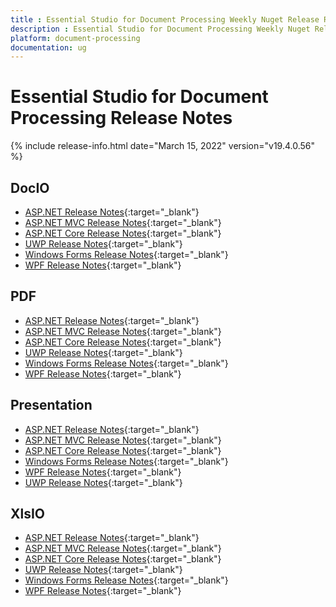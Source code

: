 ```yaml
---
title : Essential Studio for Document Processing Weekly Nuget Release Release Notes  
description : Essential Studio for Document Processing Weekly Nuget Release Release Notes  
platform: document-processing
documentation: ug
---
```


# Essential Studio for Document Processing  Release Notes  

{% include release-info.html date="March 15, 2022" version="v19.4.0.56" %} 

## DocIO

* [ASP.NET Release Notes](/aspnet/release-notes/v19.4.0.56#docio){:target="_blank"}
* [ASP.NET MVC Release Notes](/aspnetmvc/release-notes/v19.4.0.56#docio){:target="_blank"}
* [ASP.NET Core Release Notes](/aspnet-core/release-notes/v19.4.0.56#docio){:target="_blank"}
* [UWP Release Notes](/uwp/release-notes/v19.4.0.56#docio){:target="_blank"}
* [Windows Forms Release Notes](/windowsforms/release-notes/v19.4.0.56#docio){:target="_blank"}
* [WPF Release Notes](/wpf/release-notes/v19.4.0.56#docio){:target="_blank"}


## PDF

* [ASP.NET Release Notes](/aspnet/release-notes/v19.4.0.56#pdf){:target="_blank"}
* [ASP.NET MVC Release Notes](/aspnetmvc/release-notes/v19.4.0.56#pdf){:target="_blank"}
* [ASP.NET Core Release Notes](/aspnet-core/release-notes/v19.4.0.56#pdf){:target="_blank"}
* [UWP Release Notes](/uwp/release-notes/v19.4.0.56#pdf){:target="_blank"}
* [Windows Forms Release Notes](/windowsforms/release-notes/v19.4.0.56#pdf){:target="_blank"}
* [WPF Release Notes](/wpf/release-notes/v19.4.0.56#pdf){:target="_blank"}


## Presentation

* [ASP.NET Release Notes](/aspnet/release-notes/v19.4.0.56#presentation){:target="_blank"}
* [ASP.NET MVC Release Notes](/aspnetmvc/release-notes/v19.4.0.56#presentation){:target="_blank"}
* [ASP.NET Core Release Notes](/aspnet-core/release-notes/v19.4.0.56#presentation){:target="_blank"}
* [Windows Forms Release Notes](/windowsforms/release-notes/v19.4.0.56#presentation){:target="_blank"}
* [WPF Release Notes](/wpf/release-notes/v19.4.0.56#presentation){:target="_blank"}
* [UWP Release Notes](/uwp/release-notes/v19.4.0.56#presentation){:target="_blank"}


## XlsIO

* [ASP.NET Release Notes](/aspnet/release-notes/v19.4.0.56#xlsio){:target="_blank"}
* [ASP.NET MVC Release Notes](/aspnetmvc/release-notes/v19.4.0.56#xlsio){:target="_blank"}
* [ASP.NET Core Release Notes](/aspnet-core/release-notes/v19.4.0.56#xlsio){:target="_blank"}
* [UWP Release Notes](/uwp/release-notes/v19.4.0.56#xlsio){:target="_blank"}
* [Windows Forms Release Notes](/windowsforms/release-notes/v19.4.0.56#xlsio){:target="_blank"}
* [WPF Release Notes](/wpf/release-notes/v19.4.0.56#xlsio){:target="_blank"}